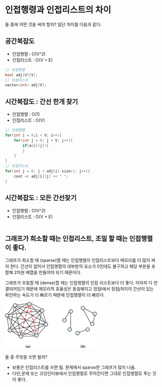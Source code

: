 # 인접행령과 인접리스트의 차이 

둘 중에 어떤 것을 써야 할까? 일단 차이를 다음과 같다.

## 공간복잡도

- 인접행렬 : O(V^2)
- 인접리스트 : O(V + E)

```c++
// 인접행렬
bool adj[V][V];
// 인접리스트
vector<int> adj[V]; 
```

## 시간복잡도 : 간선 한개 찾기

- 인접행렬 : O(1)
- 인접리스트 : O(V) 

```c++
// 인접행렬
for(int i = 0;i < V; i++){
    for(int j = 0; j < V; j++){
        if(a[i][j]){ 
        }
    }
}
// 인접리스트
for(int j = 0; j < adj[i].size(); j++){
    cout << adj[i][j] << " ";
} 
```

## 시간복잡도 : 모든 간선찾기

- 인접행렬 : O(V^2)
- 인접리스트 :  O(V + E)  
​

## 그래프가 희소할 때는 인접리스트, 조밀 할 때는 인접행렬이 좋다. 

그래프가 희소할 때 (sparse)할 때는 인접행렬이 인접리스트보다 메모리를 더 많이 써야 한다. 간선이 없어서 인접행렬의 대부분의 요소가 0인데도 불구하고 해당 부분을 포함해 2차원 배열을 만들어야 되기 때문이다.  

그래프가 조밀할 때 (dense)할 때는 인접행렬이 인접 리스트보다 더 좋다. 어차피 다 연결되어있기 때문에 메모리적 효율성은 동일해지고 정점i에서 정점j까지의 간선이 있는 확인하는 속도가 더 빠르기 때문에 인접행렬이 더 빠르다.

<img src="../99_assets/02_06_01.png"  width="60%" height="30%">
​


둘 중 무엇을 쓰면 될까? 

- 보통은 인접리스트를 쓰면 됨. 문제에서 sparse한 그래프가 많이 나옴.
- 다만,문제 또는 코딩인터뷰에서 인접행렬로 주어진다면 그대로 인접행렬로 푸는 것이 좋다.
